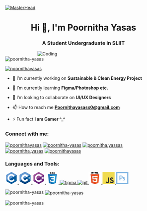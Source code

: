 [![MasterHead](https://blogger.googleusercontent.com/img/a/AVvXsEjZOGkI_MTEPaUFMdAR-QsEdppScHCpA9qi9kVz7mIo3gEtNId_dL3Pae9B1TmBAKM0I4f5jq6c_ud9xMbeu9SS7L5Oz1Ewzl8-XJmJjuFMECW0V7LCImVuj2FUedX6FFcy_XdVUAQ_MjnBQ2jx1t73hQquEDOSr2dwhLVTYu1YX5GFZjJxXvXjn8wW)](https://www.linkedin.com/in/poornitha-yasas/)
<h1 align="center">Hi 👋, I'm Poornitha Yasas</h1>
<h3 align="center">A Student Undergraduate in SLIIT</h3>
<img align="right" alt="Coding" width="400" src="https://cdn.dribbble.com/users/1162077/screenshots/3848914/programmer.gif">



<p align="left"> <img src="https://komarev.com/ghpvc/?username=poornitha-yasas&label=Profile%20views&color=0e75b6&style=flat" alt="poornitha-yasas" /> </p>

<p align="left"> <a href="https://twitter.com/poornithayasas" target="blank"><img src="https://img.shields.io/twitter/follow/poornithayasas?logo=twitter&style=for-the-badge" alt="poornithayasas" /></a> </p>

- 🔭 I’m currently working on **Sustainable & Clean Energy Project**

- 🌱 I’m currently learning **Figma/Photoshop etc.**

- 👯 I’m looking to collaborate on **UI/UX Designers**

- 📫 How to reach me **Poornithayasasx0@gmail.com**

- ⚡ Fun fact **I am Gamer ^_^**

<h3 align="left">Connect with me:</h3>
<p align="left">
<a href="https://twitter.com/poornithayasas" target="blank"><img align="center" src="https://raw.githubusercontent.com/rahuldkjain/github-profile-readme-generator/master/src/images/icons/Social/twitter.svg" alt="poornithayasas" height="30" width="40" /></a>
<a href="https://linkedin.com/in/poornitha-yasas" target="blank"><img align="center" src="https://raw.githubusercontent.com/rahuldkjain/github-profile-readme-generator/master/src/images/icons/Social/linked-in-alt.svg" alt="poornitha-yasas" height="30" width="40" /></a>
<a href="https://fb.com/poornitha.yassas" target="blank"><img align="center" src="https://raw.githubusercontent.com/rahuldkjain/github-profile-readme-generator/master/src/images/icons/Social/facebook.svg" alt="poornitha.yassas" height="30" width="40" /></a>
<a href="https://instagram.com/poornitha_yasas" target="blank"><img align="center" src="https://raw.githubusercontent.com/rahuldkjain/github-profile-readme-generator/master/src/images/icons/Social/instagram.svg" alt="poornitha_yasas" height="30" width="40" /></a>
<a href="https://www.behance.net/poornithayasas" target="blank"><img align="center" src="https://raw.githubusercontent.com/rahuldkjain/github-profile-readme-generator/master/src/images/icons/Social/behance.svg" alt="poornithayasas" height="30" width="40" /></a>
</p>

<h3 align="left">Languages and Tools:</h3>
<p align="left"> <a href="https://www.cprogramming.com/" target="_blank" rel="noreferrer"> <img src="https://raw.githubusercontent.com/devicons/devicon/master/icons/c/c-original.svg" alt="c" width="40" height="40"/> </a> <a href="https://www.w3schools.com/cpp/" target="_blank" rel="noreferrer"> <img src="https://raw.githubusercontent.com/devicons/devicon/master/icons/cplusplus/cplusplus-original.svg" alt="cplusplus" width="40" height="40"/> </a> <a href="https://www.w3schools.com/cs/" target="_blank" rel="noreferrer"> <img src="https://raw.githubusercontent.com/devicons/devicon/master/icons/csharp/csharp-original.svg" alt="csharp" width="40" height="40"/> </a> <a href="https://www.w3schools.com/css/" target="_blank" rel="noreferrer"> <img src="https://raw.githubusercontent.com/devicons/devicon/master/icons/css3/css3-original-wordmark.svg" alt="css3" width="40" height="40"/> </a> <a href="https://www.figma.com/" target="_blank" rel="noreferrer"> <img src="https://www.vectorlogo.zone/logos/figma/figma-icon.svg" alt="figma" width="40" height="40"/> </a> <a href="https://git-scm.com/" target="_blank" rel="noreferrer"> <img src="https://www.vectorlogo.zone/logos/git-scm/git-scm-icon.svg" alt="git" width="40" height="40"/> </a> <a href="https://www.w3.org/html/" target="_blank" rel="noreferrer"> <img src="https://raw.githubusercontent.com/devicons/devicon/master/icons/html5/html5-original-wordmark.svg" alt="html5" width="40" height="40"/> </a> <a href="https://developer.mozilla.org/en-US/docs/Web/JavaScript" target="_blank" rel="noreferrer"> <img src="https://raw.githubusercontent.com/devicons/devicon/master/icons/javascript/javascript-original.svg" alt="javascript" width="40" height="40"/> </a> <a href="https://www.photoshop.com/en" target="_blank" rel="noreferrer"> <img src="https://raw.githubusercontent.com/devicons/devicon/master/icons/photoshop/photoshop-line.svg" alt="photoshop" width="40" height="40"/> </a> </p>

<p><img align="left" src="https://github-readme-stats.vercel.app/api/top-langs?username=poornitha-yasas&show_icons=true&locale=en&layout=compact&theme=tokyonight" alt="poornitha-yasas" /></p>

<p>&nbsp;<img align="center" src="https://github-readme-stats.vercel.app/api?username=poornitha-yasas&show_icons=true&locale=en&theme=tokyonight" alt="poornitha-yasas" /></p>

<p><img align="center" src="https://github-readme-streak-stats.herokuapp.com/?user=poornitha-yasas&&theme=tokyonight" alt="poornitha-yasas" /></p>
